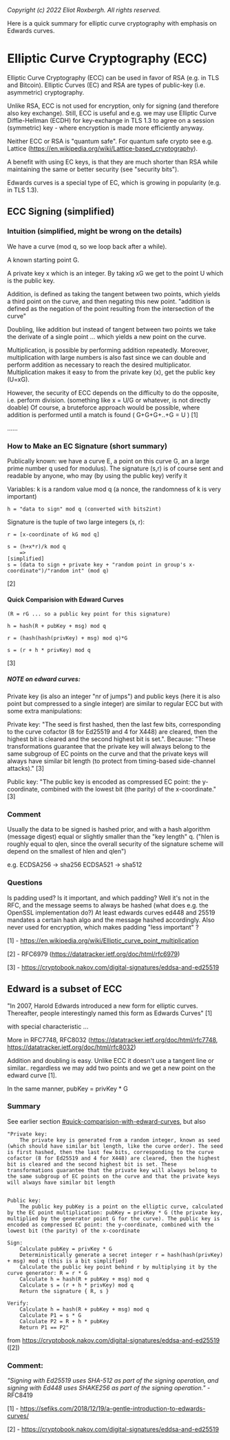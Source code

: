 _Copyright (c) 2022 Eliot Roxbergh. All rights reserved._

Here is a quick summary for elliptic curve cryptography with emphasis on Edwards curves.


# Elliptic Curve Cryptography (ECC)

Elliptic Curve Cryptography (ECC) can be used in favor of RSA (e.g. in TLS and Bitcoin). Elliptic Curves (EC) and RSA are types of public-key (i.e. asymmetric) cryptography.

Unlike RSA, ECC is not used for encryption, only for signing (and therefore also key exchange).
Still, ECC is useful and e.g. we may use Elliptic Curve Diffie-Hellman (ECDH) for key-exchange in TLS 1.3 to agree on a session (symmetric) key - where encryption is made more efficiently anyway.
<!---  (perfect forward secrecy is required in TLS 1.3) -->

Neither ECC or RSA is "quantum safe". For quantum safe crypto see e.g. Lattice (<https://en.wikipedia.org/wiki/Lattice-based_cryptography>).

A benefit with using EC keys, is that they are much shorter than RSA while maintaining the same or better security (see "security bits").

Edwards curves is a special type of EC, which is growing in popularity (e.g. in TLS 1.3).

## ECC Signing (simplified)

<!--- TODO clarify what is the point of this article? (... not too wordy just wanted a quick reference to get i) the intuition and ii) shortly how it's done in practice. IDK, this was just some note to self stuff really, might need rewrite in that case or just publish with clarifications -->
<!--- TODO "what is a curve and which one should I pick?" "I heard NSA backdoored all curves"-->
<!--- TODO "why EC? Are there more benefits over RSA?" (simpler padding, different operations are faster/slower) -->
<!--- TODO blabla EC was introduced in TLS X.X and supported from OpenSSL X.X XXXX (like 1.1.0 2016 or something?)) -->

### Intuition (simplified, might be wrong on the details)

We have a curve (mod q, so we loop back after a while).

A known starting point G.

A private key x which is an integer.
By taking xG we get to the point U which is the public key.


Addition, is defined as taking the tangent between two points, which yields a third point on the curve, and then negating this new point.
		"addition is defined as the negation of the point resulting from the intersection of the curve"

Doubling, like addition but instead of tangent between two points we take the derivate of a single point ... which yields a new point on the curve.

Multiplication, is possible by performing addition repeatedly.
Moreover, multiplication with large numbers is also fast since we can double and perform addition as necessary to reach the desired multiplicator.
Multiplication makes it easy to from the private key (x), get the public key (U=xG).

However, the security of ECC depends on the difficulty to do the opposite, i.e. perform division.
    (something like x = U/G or whatever, is not directly doable)
Of course, a bruteforce approach would be possible, where addition is performed until a match is found ( G+G+G+..+G = U )
[1]

......

### How to Make an EC Signature (short summary)

Publically known: we have a curve E, a point on this curve G, an a large prime number q used for modulus).
The signature (s,r) is of course sent and readable by anyone, who may (by using the public key) verify it

Variables:
    k is a random value mod q (a nonce, the randomness of k is very important)

    h = "data to sign" mod q (converted with bits2int)

Signature is the tuple of two large integers (s, r):

    r = [x-coordinate of kG mod q]

    s = (h+x*r)/k mod q
        =>
    [simplified]
    s = (data to sign + private key + "random point in group's x-coordinate")/"random int" (mod q)

[2]

#### Quick Comparision with Edward Curves

    (R = rG ... so a public key point for this signature)

    h = hash(R + pubKey + msg) mod q

    r = (hash(hash(privKey) + msg) mod q)*G

    s = (r + h * privKey) mod q

[3]

##### NOTE on edward curves:

Private key (is also an integer "nr of jumps") and public keys (here it is also point but compressed to a single integer) are similar to regular ECC but with some extra manipulations:

Private key:
"The seed is first hashed, then the last few bits, corresponding to the curve cofactor (8 for Ed25519 and 4 for X448) are cleared, then the highest bit is cleared and the second highest bit is set.".
Because: "These transformations guarantee that the private key will always belong to the same subgroup of EC points on the curve and that the private keys will always have similar bit length (to protect from timing-based side-channel attacks)." [3]

Public key:
"The public key is encoded as compressed EC point: the y-coordinate, combined with the lowest bit (the parity) of the x-coordinate." [3]


### Comment

Usually the data to be signed is hashed prior, and with a hash algorithm (message digest) equal or slightly smaller than the "key length" q.
("hlen is roughly equal to qlen, since the overall security of the signature scheme will depend on the smallest of hlen and qlen")

e.g.
ECDSA256 -> sha256
ECDSA521 -> sha512

### Questions

Is padding used? Is it important, and which padding?
	    Well it's not in the RFC, and the message seems to always be hashed (what does e.g. the OpenSSL implementation do?)
		At least edwards curves ed448 and 25519 mandates a certain hash algo and the message hashed accordingly.
            Also never used for encryption, which makes padding "less important" ?

[1] - <https://en.wikipedia.org/wiki/Elliptic_curve_point_multiplication>

[2] - RFC6979 (<https://datatracker.ietf.org/doc/html/rfc6979>)

[3] - <https://cryptobook.nakov.com/digital-signatures/eddsa-and-ed25519>


## Edward is a subset of ECC

"In 2007, Harold Edwards introduced a new form for elliptic curves. Thereafter, people interestingly named this form as Edwards Curves" [1]

with special characteristic ...

More in RFC7748, RFC8032 (<https://datatracker.ietf.org/doc/html/rfc7748>, <https://datatracker.ietf.org/doc/html/rfc8032>)


Addition and doubling is easy.
Unlike ECC it doesn't use a tangent line or similar.. regardless we may add two points and we get a new point on the edward curve [1].

In the same manner, pubKey = privKey * G

### Summary

See earlier section [#quick-comparision-with-edward-curves](#quick-comparision-with-edward-curves), but also

    "Private key:
    	The private key is generated from a random integer, known as seed (which should have similar bit length, like the curve order). The seed is first hashed, then the last few bits, corresponding to the curve cofactor (8 for Ed25519 and 4 for X448) are cleared, then the highest bit is cleared and the second highest bit is set. These transformations guarantee that the private key will always belong to the same subgroup of EC points on the curve and that the private keys will always have similar bit length


    Public key:
    	The public key pubKey is a point on the elliptic curve, calculated by the EC point multiplication: pubKey = privKey * G (the private key, multiplied by the generator point G for the curve). The public key is encoded as compressed EC point: the y-coordinate, combined with the lowest bit (the parity) of the x-coordinate

    Sign:
	    Calculate pubKey = privKey * G
	    Deterministically generate a secret integer r = hash(hash(privKey) + msg) mod q (this is a bit simplified)
	    Calculate the public key point behind r by multiplying it by the curve generator: R = r * G
	    Calculate h = hash(R + pubKey + msg) mod q
	    Calculate s = (r + h * privKey) mod q
	    Return the signature { R, s }

    Verify:
	    Calculate h = hash(R + pubKey + msg) mod q
	    Calculate P1 = s * G
	    Calculate P2 = R + h * pubKey
	    Return P1 == P2"

from <https://cryptobook.nakov.com/digital-signatures/eddsa-and-ed25519> ([2])

### Comment:

   _"Signing with Ed25519 uses SHA-512 as part of the signing operation,
   and signing with Ed448 uses SHAKE256 as part of the signing
   operation."_ - RFC8419

[1] - <https://sefiks.com/2018/12/19/a-gentle-introduction-to-edwards-curves/>

[2] - <https://cryptobook.nakov.com/digital-signatures/eddsa-and-ed25519>
